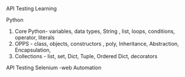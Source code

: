 API Testing Learning

Python
1. Core Python- variables, data types, String , list, loops, conditions, operator, literals
2. OPPS - class, objects, constructors , poly, Inheritance, Abstraction, Encapsulation,
3. Collections - list, set, Dict, Tuple, Ordered Dict, decorators

 API Testing
 Selenium -web Automation
 